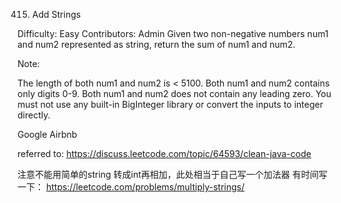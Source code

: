 415. Add Strings  

Difficulty: Easy
Contributors: Admin
Given two non-negative numbers num1 and num2 represented as string, return the sum of num1 and num2.

Note:

The length of both num1 and num2 is < 5100.
Both num1 and num2 contains only digits 0-9.
Both num1 and num2 does not contain any leading zero.
You must not use any built-in BigInteger library or convert the inputs to integer directly.

Google Airbnb

referred to: https://discuss.leetcode.com/topic/64593/clean-java-code

注意不能用简单的string 转成int再相加，此处相当于自己写一个加法器
有时间写一下： https://leetcode.com/problems/multiply-strings/
